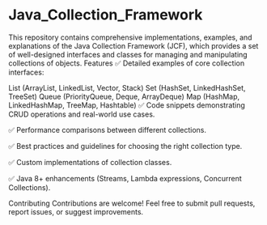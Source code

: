 # Java_Collection_Framework
This repository contains comprehensive implementations, examples, and explanations of the Java Collection Framework (JCF), which provides a set of well-designed interfaces and classes for managing and manipulating collections of objects.
Features
✅ Detailed examples of core collection interfaces:

List (ArrayList, LinkedList, Vector, Stack)
Set (HashSet, LinkedHashSet, TreeSet)
Queue (PriorityQueue, Deque, ArrayDeque)
Map (HashMap, LinkedHashMap, TreeMap, Hashtable)
✅ Code snippets demonstrating CRUD operations and real-world use cases.

✅ Performance comparisons between different collections.

✅ Best practices and guidelines for choosing the right collection type.

✅ Custom implementations of collection classes.

✅ Java 8+ enhancements (Streams, Lambda expressions, Concurrent Collections).


Contributing
Contributions are welcome! Feel free to submit pull requests, report issues, or suggest improvements.